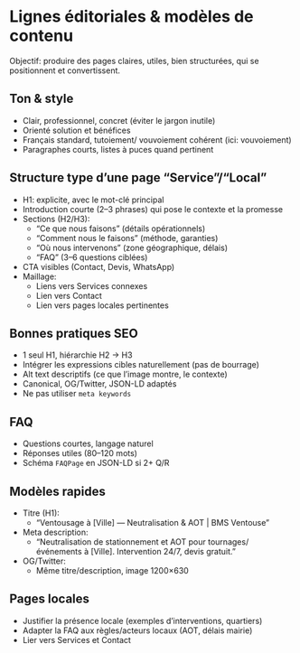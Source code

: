 # Lignes éditoriales & modèles de contenu

Objectif: produire des pages claires, utiles, bien structurées, qui se positionnent et convertissent.

## Ton & style

- Clair, professionnel, concret (éviter le jargon inutile)
- Orienté solution et bénéfices
- Français standard, tutoiement/ vouvoiement cohérent (ici: vouvoiement)
- Paragraphes courts, listes à puces quand pertinent

## Structure type d’une page “Service”/“Local”

- H1: explicite, avec le mot-clé principal
- Introduction courte (2–3 phrases) qui pose le contexte et la promesse
- Sections (H2/H3):
  - “Ce que nous faisons” (détails opérationnels)
  - “Comment nous le faisons” (méthode, garanties)
  - “Où nous intervenons” (zone géographique, délais)
  - “FAQ” (3–6 questions ciblées)
- CTA visibles (Contact, Devis, WhatsApp)
- Maillage:
  - Liens vers Services connexes
  - Lien vers Contact
  - Lien vers pages locales pertinentes

## Bonnes pratiques SEO

- 1 seul H1, hiérarchie H2 → H3
- Intégrer les expressions cibles naturellement (pas de bourrage)
- Alt text descriptifs (ce que l’image montre, le contexte)
- Canonical, OG/Twitter, JSON-LD adaptés
- Ne pas utiliser `meta keywords`

## FAQ

- Questions courtes, langage naturel
- Réponses utiles (80–120 mots)
- Schéma `FAQPage` en JSON-LD si 2+ Q/R

## Modèles rapides

- Titre (H1):
  - “Ventousage à [Ville] — Neutralisation & AOT | BMS Ventouse”
- Meta description:
  - “Neutralisation de stationnement et AOT pour tournages/événements à [Ville]. Intervention 24/7, devis gratuit.”
- OG/Twitter:
  - Même titre/description, image 1200×630

## Pages locales

- Justifier la présence locale (exemples d’interventions, quartiers)
- Adapter la FAQ aux règles/acteurs locaux (AOT, délais mairie)
- Lier vers Services et Contact